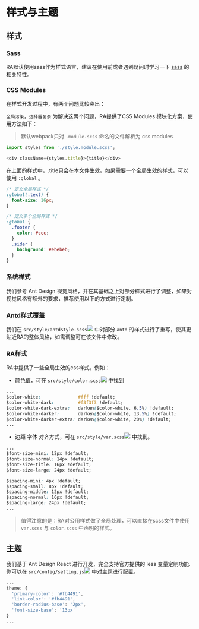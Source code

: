 # 样式与主题

## 样式

### Sass

RA默认使用sass作为样式语言，建议在使用前或者遇到疑问时学习一下 [sass](https://www.sass.hk/) 的相关特性。

### CSS Modules

在样式开发过程中，有两个问题比较突出：

`全局污染`，`选择器复杂` 为解决这两个问题，RA提供了CSS Modules 模块化方案，使用方法如下：

> 默认webpack只对 `.module.scss` 命名的文件解析为 css modules

```javascript
import styles from './style.module.scss';

<div className={styles.title}>{title}</div>
```

在上面的样式中，.title只会在本文件生效。如果需要一个全局生效的样式，可以使用 `:global` 。

```css
/* 定义全局样式 */
:global(.text) {
  font-size: 16px;
}

/* 定义多个全局样式 */
:global {
  .footer {
    color: #ccc;
  }
  .sider {
    background: #ebebeb;
  }
}
```

### 系统样式

我们参考 Ant Design 视觉风格，并在其基础之上对部分样式进行了调整，如果对视觉风格有额外的要求，推荐使用以下的方式进行定制。

### Antd样式覆盖

我们在 `src/style/antdStyle.scss`[![](/media/link.svg)](https://github.com/EzioReturner/RATurbo-react-admin/blob/master/src/style/antdStyle.scss) 中对部分 `antd` 的样式进行了重写，使其更贴近RA的整体风格，如需调整可在该文件中修改。

### RA样式

RA中提供了一些全局生效的css样式。例如：

- 颜色值，可在 `src/style/color.scss`[![](/media/link.svg)](https://github.com/EzioReturner/RATurbo-react-admin/blob/master/src/style/color.scss) 中找到

```css
...
$color-white:              #fff !default;
$color-white-dark:         #f3f3f3 !default;
$color-white-dark-extra:   darken($color-white, 6.5%) !default;
$color-white-darker:       darken($color-white, 13.5%) !default;
$color-white-darker-extra: darken($color-white, 20%) !default;
...
```

- 边距 字体 对齐方式，可在 `src/style/var.scss`[![](/media/link.svg)](https://github.com/EzioReturner/RATurbo-react-admin/blob/master/src/style/custom.scss) 中找到。

```css
...
$font-size-mini: 12px !default;
$font-size-normal: 14px !default;
$font-size-title: 16px !default;
$font-size-large: 24px !default;

$spacing-mini: 4px !default;
$spacing-small: 8px !default;
$spacing-middle: 12px !default;
$spacing-normal: 16px !default;
$spacing-large: 24px !default;
...
```

> 值得注意的是：RA对公用样式做了全局处理，可以直接在scss文件中使用 `var.scss` 与 `color.scss` 中声明的样式。

## 主题

我们基于 Ant Design React 进行开发，完全支持官方提供的 less 变量定制功能. 你可以在 `src/config/setting.js`[![](/media/link.svg)](https://github.com/EzioReturner/RATurbo-react-admin/blob/master/src/config/setting.js) 中对主题进行配置。

```javascript
...
theme: {
  'primary-color': '#fb4491',
  'link-color': '#fb4491',
  'border-radius-base': '2px',
  'font-size-base': '13px'
}
...
```